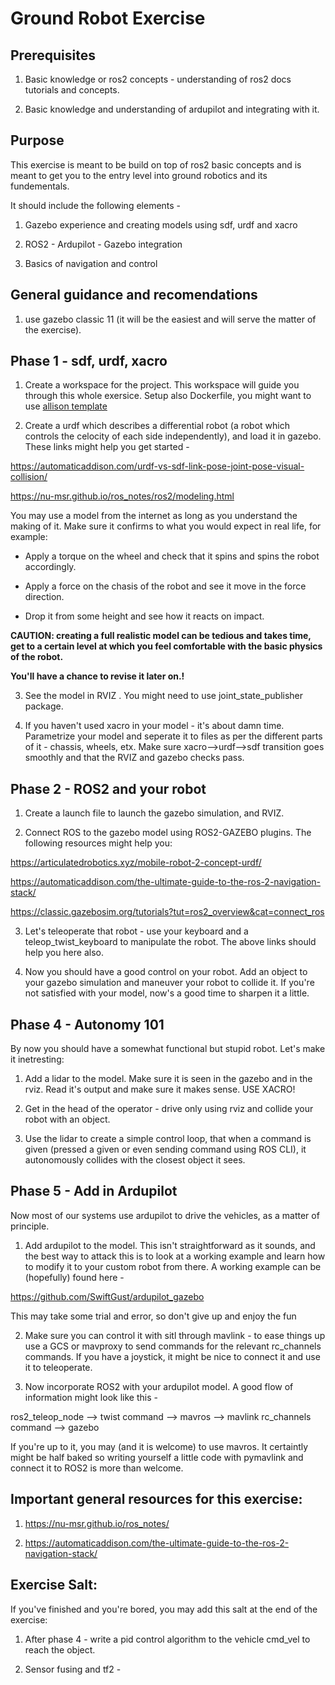 # Ground Robot Exercise 

## Prerequisites

1. Basic knowledge or ros2 concepts - understanding of ros2 docs tutorials and concepts. 

2. Basic knowledge and understanding of ardupilot and integrating with it. 

## Purpose 

This exercise is meant to be build on top of ros2 basic concepts and is meant to get you to the entry level into ground robotics and its fundementals. 

It should include the following elements - 

1. Gazebo experience and creating models using sdf, urdf and xacro 

2. ROS2 - Ardupilot - Gazebo integration  

3. Basics of navigation and control 

## General guidance and recomendations 

1. use gazebo classic 11 (it will be the easiest and will serve the matter of the exercise).

## Phase 1 - sdf, urdf, xacro 

1. Create a workspace for the project. This workspace will guide you through this whole exersice. Setup also Dockerfile, you might want to use [allison template](https://github.com/athackst/vscode_ros2_workspace)

2. Create a urdf which  describes a differential robot (a robot which controls the celocity of each side independently), and load it in gazebo. These links might help you get started - 

https://automaticaddison.com/urdf-vs-sdf-link-pose-joint-pose-visual-collision/

https://nu-msr.github.io/ros_notes/ros2/modeling.html


You may use a model from the internet as long as you understand the making of it. Make sure it confirms to what you would expect in real life, for example: 

- Apply a torque on the wheel and check that it spins and spins the robot accordingly. 

- Apply a force on the chasis of the robot and see it move in the force direction. 

- Drop it from some height and see how it reacts on impact.

**CAUTION: creating a full realistic model can be tedious and takes time, get to a certain level at which you feel comfortable with the basic physics of the robot.**

**You'll have a chance to revise it later on.!** 

3. See the model in RVIZ . You might need to use joint_state_publisher package. 

4. If you haven't used xacro in your model - it's about damn time. Parametrize your model and seperate it to files as per the different parts of it - chassis, wheels, etx. Make sure xacro-->urdf-->sdf transition goes smoothly and that the RVIZ and gazebo checks pass. 


## Phase 2 - ROS2 and your robot

1. Create a launch file to launch the gazebo simulation, and RVIZ.

2. Connect ROS to the gazebo model using ROS2-GAZEBO plugins. The following resources might help you: 

https://articulatedrobotics.xyz/mobile-robot-2-concept-urdf/

https://automaticaddison.com/the-ultimate-guide-to-the-ros-2-navigation-stack/

https://classic.gazebosim.org/tutorials?tut=ros2_overview&cat=connect_ros

3. Let's teleoperate that robot - use your keyboard and a teleop_twist_keyboard to manipulate the robot. The above links should help you here also. 

4. Now you should have a good control on your robot. Add an object to your gazebo simulation and maneuver your robot to collide it. If you're not satisfied with your model, now's a good time to sharpen it a little.


## Phase 4 - Autonomy 101 

By now you should have a somewhat functional but stupid robot. Let's make it inetresting: 

1. Add a lidar to the model. Make sure it is seen in the gazebo and in the rviz. Read it's output and make sure it makes sense. USE XACRO! 

2. Get in the head of the operator - drive only using rviz and collide your robot with an object. 

3. Use the lidar to create a simple control loop, that when a command is given (pressed a given or even sending command using ROS CLI), it autonomously collides with the closest object it sees.


## Phase 5 - Add in Ardupilot

Now most of our systems use ardupilot to drive the vehicles, as a matter of principle. 

1. Add ardupilot to the model. This isn't straightforward as it sounds, and the best way to attack this is to look at a working example and learn how to modify it to your custom robot from there. A working example can be (hopefully) found here - 

https://github.com/SwiftGust/ardupilot_gazebo

This may take some trial and error, so don't give up and enjoy the fun  

2. Make sure you can control it with sitl through mavlink - to ease things up use a GCS or mavproxy to send commands for the relevant rc_channels commands. If you have a joystick, it might be nice to connect it and use it to teleoperate.  

3. Now incorporate ROS2 with your ardupilot model. A good flow of information might look like this - 

ros2_teleop_node --> twist command --> mavros --> mavlink rc_channels command --> gazebo 

If you're up to it, you may (and it is welcome) to use mavros. It certaintly might be half baked so writing yourself a little code with pymavlink and connect it to ROS2 is more than welcome.

## Important general resources for this exercise: 

1. https://nu-msr.github.io/ros_notes/

2. https://automaticaddison.com/the-ultimate-guide-to-the-ros-2-navigation-stack/


## Exercise Salt: 
If you've finished and you're bored, you may add this salt at the end of the exercise: 

1. After phase 4 - write a pid control algorithm to the vehicle cmd_vel to reach the object.  

2. Sensor fusing and tf2 - 